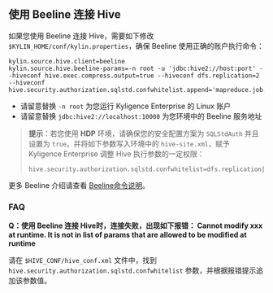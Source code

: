 ## 使用 Beeline 连接 Hive

如果您使用 Beeline 连接 Hive，需要如下修改 `$KYLIN_HOME/conf/kylin.properties`，确保 Beeline 使用正确的账户执行命令：

```properties
kylin.source.hive.client=beeline
kylin.source.hive.beeline-params=-n root -u 'jdbc:hive2://host:port' --hiveconf hive.exec.compress.output=true --hiveconf dfs.replication=2  --hiveconf hive.security.authorization.sqlstd.confwhitelist.append='mapreduce.job.*|dfs.*'
```

- 请留意替换 `-n root` 为您运行 Kyligence Enterprise 的 Linux 账户
- 请留意替换 `jdbc:hive2://localhost:10000` 为您环境中的 Beeline 服务地址

> **提示**：若您使用 **HDP** 环境，请确保您的安全配置方案为 `SQLStdAuth` 并且设置为 `true`。并将如下参数写入环境中的 `hive-site.xml`，赋予 Kyligence Enterprise 调整 Hive 执行参数的一定权限：
>
> ```properties
> hive.security.authorization.sqlstd.confwhitelist=dfs.replication|hive.exec.compress.output|hive.auto.convert.join|hive.auto.convert.join.noconditionaltask.*|mapreduce.map.output.compress.codec|mapreduce.output.fileoutputformat.compress.*|mapreduce.job.split.metainfo.maxsize|hive.stats.autogather|hive.merge.*|hive.security.authorization.sqlstd.confwhitelist.*|fs.defaultFS|mapreduce.job.reduces
> ```

更多 Beeline 介绍请查看 [Beeline命令说明](https://cwiki.apache.org/confluence/display/Hive/HiveServer2+Clients#HiveServer2Clients-BeelineCommandOptions)。



### FAQ

**Q：使用 Beeline 连接 Hive时，连接失败，出现如下报错： Cannot modify xxx at runtime. It is not in list of params that are allowed to be modified at runtime**

请在 `$HIVE_CONF/hive_conf.xml` 文件中，找到 `hive.security.authorization.sqlstd.confwhitelist` 参数，并根据报错提示追加该参数值。